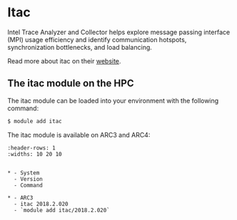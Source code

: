 # Itac

Intel Trace Analyzer and Collector helps explore message passing interface (MPI) usage efficiency and identify communication hotspots, synchronization bottlenecks, and load balancing.

Read more about itac on their [website](https://www.intel.com/content/www/us/en/develop/documentation/get-started-with-itac/top/get-started-with-itac-for-oneapi-on-linux.html).



## The itac module on the HPC

The itac module can be loaded into your environment with the following command:

```bash
$ module add itac
```

The itac module is available on ARC3 and ARC4:

```{list-table}
:header-rows: 1
:widths: 10 20 10


* - System
  - Version
  - Command

* - ARC3
  - itac 2018.2.020
  - `module add itac/2018.2.020`

```